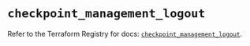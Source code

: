 # `checkpoint_management_logout`

Refer to the Terraform Registry for docs: [`checkpoint_management_logout`](https://registry.terraform.io/providers/checkpointsw/checkpoint/2.11.0/docs/resources/management_logout).
